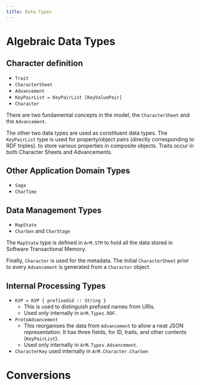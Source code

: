 ```yaml
---
title: Data Types
---
```


# Algebraic Data Types

## Character definition

+ `Trait`
+ `CharacterSheet`
+ `Advancement`
+ `KeyPairList = KeyPairList [KeyValuePair]`
+ `Character`

There are two fundamental concepts in the model,
the `CharacterSheet` and the `Advancement`.

The other two data types are used as constituent data types.
The `KeyPairList` type is used for property/object pairs
(directly corresponding to RDF triples).
to store various properties in composite objects.
Traits occur in both Character Sheets and Advancements.

## Other Application Domain Types

+ `Saga`
+ `CharTime`

## Data Management Types

+ `MapState`
+ `CharGen` and `CharStage`

The `MapState` type is defined in `ArM.STM` to hold all the data
stored in Software Transactional Memory.

Finally, `Character` is used for the metadata.  The initial
`CharacterSheet` prior to every `Advancement` is generated from
a `Character` object.

## Internal Processing Types


+ `KVP = KVP { prefixedid :: String }`
    + This is used to distinguish prefixed names from URIs.
    + Used only internally in `ArM.Types.RDF`.
+ `ProtoAdvancement`
    + This reorganises the data from `Advancement` to allow a neat
      JSON representation.  It has three fields, for ID,
      traits, and other contents (`KeyPairList`).
    + Used only internally in `ArM.Types.Advancement`.
+ `CharacterKey` used internally in `ArM.Character.CharGen`

# Conversions
